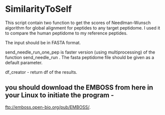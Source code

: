 # SimilarityToSelf

This script contain two function to get the scores of Needlman-Wunsch algorithm for global alignment for peptides to any target peptidome.
I used it to compare the human peptidome to my reference peptides.

The input should be in FASTA format.

send_needle_run_one_pep is faster version (using multiprocessing) of the function send_needle_run .
The fasta peptidome file should be given as a default parameter.

df_creator - return df of the results.


## you should download the EMBOSS from here in your Linux to initiate the program -

ftp://emboss.open-bio.org/pub/EMBOSS/. 
